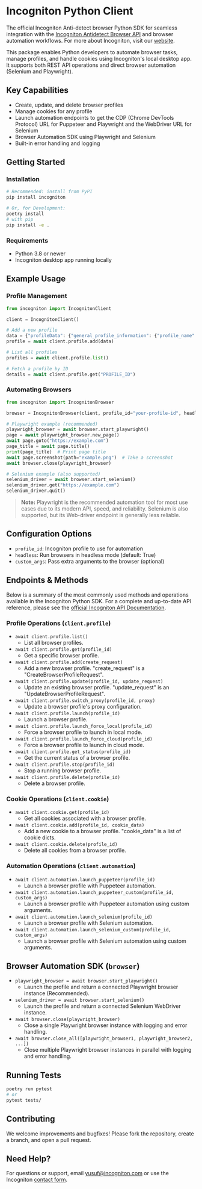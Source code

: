 # Incogniton Python Client

The official Incogniton Anti-detect browser Python SDK for seamless integration with the [Incogniton Antidetect Browser API](https://api-docs.incogniton.com/) and browser automation workflows. For more about Incogniton, visit our [website](https://incogniton.com).

This package enables Python developers to automate browser tasks, manage profiles, and handle cookies using Incogniton's local desktop app. It supports both REST API operations and direct browser automation (Selenium and Playwright).

## Key Capabilities

-  Create, update, and delete browser profiles
-  Manage cookies for any profile
-  Launch automation endpoints to get the CDP (Chrome DevTools Protocol) URL for Puppeteer and Playwright and the WebDriver URL for Selenium
-  Browser Automation SDK using Playwright and Selenium
-  Built-in error handling and logging

## Getting Started

### Installation

```bash
# Recommended: install from PyPI
pip install incogniton

# Or, for Development:
poetry install
# with pip
pip install -e .
```

### Requirements

-  Python 3.8 or newer
-  Incogniton desktop app running locally

## Example Usage

### Profile Management

```python
from incogniton import IncognitonClient

client = IncognitonClient()

# Add a new profile
data = {"profileData": {"general_profile_information": {"profile_name": "Test Profile"}}}
profile = await client.profile.add(data)

# List all profiles
profiles = await client.profile.list()

# Fetch a profile by ID
details = await client.profile.get("PROFILE_ID")
```

### Automating Browsers

```python
from incogniton import IncognitonBrowser

browser = IncognitonBrowser(client, profile_id="your-profile-id", headless=True)

# Playwright example (recommended)
playwright_browser = await browser.start_playwright()
page = await playwright_browser.new_page()
await page.goto("https://example.com")
page_title = await page.title()
print(page_title)  # Print page title
await page.screenshot(path="example.png")  # Take a screenshot
await browser.close(playwright_browser)

# Selenium example (also supported)
selenium_driver = await browser.start_selenium()
selenium_driver.get("https://example.com")
selenium_driver.quit()
```

> **Note:** Playwright is the recommended automation tool for most use cases due to its modern API, speed, and reliability. Selenium is also supported, but its Web-driver endpoint is generally less reliable.

## Configuration Options

-  `profile_id`: Incogniton profile to use for automation
-  `headless`: Run browsers in headless mode (default: True)
-  `custom_args`: Pass extra arguments to the browser (optional)

## Endpoints & Methods

Below is a summary of the most commonly used methods and operations available in the Incogniton Python SDK. For a complete and up-to-date API reference, please see the [official Incogniton API Documentation](https://api-docs.incogniton.com/).

### Profile Operations (`client.profile`)

-  `await client.profile.list()`
   -  List all browser profiles.
-  `await client.profile.get(profile_id)`
   -  Get a specific browser profile.
-  `await client.profile.add(create_request)`
   -  Add a new browser profile. "create_request" is a "CreateBrowserProfileRequest".
-  `await client.profile.update(profile_id, update_request)`
   -  Update an existing browser profile. "update_request" is an "UpdateBrowserProfileRequest".
-  `await client.profile.switch_proxy(profile_id, proxy)`
   -  Update a browser profile's proxy configuration.
-  `await client.profile.launch(profile_id)`
   -  Launch a browser profile.
-  `await client.profile.launch_force_local(profile_id)`
   -  Force a browser profile to launch in local mode.
-  `await client.profile.launch_force_cloud(profile_id)`
   -  Force a browser profile to launch in cloud mode.
-  `await client.profile.get_status(profile_id)`
   -  Get the current status of a browser profile.
-  `await client.profile.stop(profile_id)`
   -  Stop a running browser profile.
-  `await client.profile.delete(profile_id)`
   -  Delete a browser profile.

### Cookie Operations (`client.cookie`)

-  `await client.cookie.get(profile_id)`
   -  Get all cookies associated with a browser profile.
-  `await client.cookie.add(profile_id, cookie_data)`
   -  Add a new cookie to a browser profile. "cookie_data" is a list of cookie dicts.
-  `await client.cookie.delete(profile_id)`
   -  Delete all cookies from a browser profile.

### Automation Operations (`client.automation`)

-  `await client.automation.launch_puppeteer(profile_id)`
   -  Launch a browser profile with Puppeteer automation.
-  `await client.automation.launch_puppeteer_custom(profile_id, custom_args)`
   -  Launch a browser profile with Puppeteer automation using custom arguments.
-  `await client.automation.launch_selenium(profile_id)`
   -  Launch a browser profile with Selenium automation.
-  `await client.automation.launch_selenium_custom(profile_id, custom_args)`
   -  Launch a browser profile with Selenium automation using custom arguments.

## Browser Automation SDK (`browser`)

-  `playwright_browser = await browser.start_playwright()`
   -  Launch the profile and return a connected Playwright browser instance (Recommended).
-  `selenium_driver = await browser.start_selenium()`
   -  Launch the profile and return a connected Selenium WebDriver instance.
-  `await browser.close(playwright_browser)`
   -  Close a single Playwright browser instance with logging and error handling.
-  `await browser.close_all([playwright_browser1, playwright_browser2, ...])`
   -  Close multiple Playwright browser instances in parallel with logging and error handling.

## Running Tests

```bash
poetry run pytest
# or
pytest tests/
```

## Contributing

We welcome improvements and bugfixes! Please fork the repository, create a branch, and open a pull request.

## Need Help?

For questions or support, email <yusuf@incogniton.com> or use the Incogniton [contact form](https://incogniton.com/contact).
